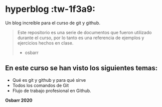 # hyperblog :tw-1f3a9:
Un blog increíble para el curso de git y github. 
>Este repositorio es una serie de documentos que fueron utilizado durante el curso, por lo tanto es una referencia de ejemplos y ejercicios hechos en clase.
> - osbarr

## En este curso se han visto los siguientes temas:
* Qué es git y github y para qué sirve
* Todos los comandos de Git
* Flujo de trabajo profesional en Github.

**Osbarr 2020**